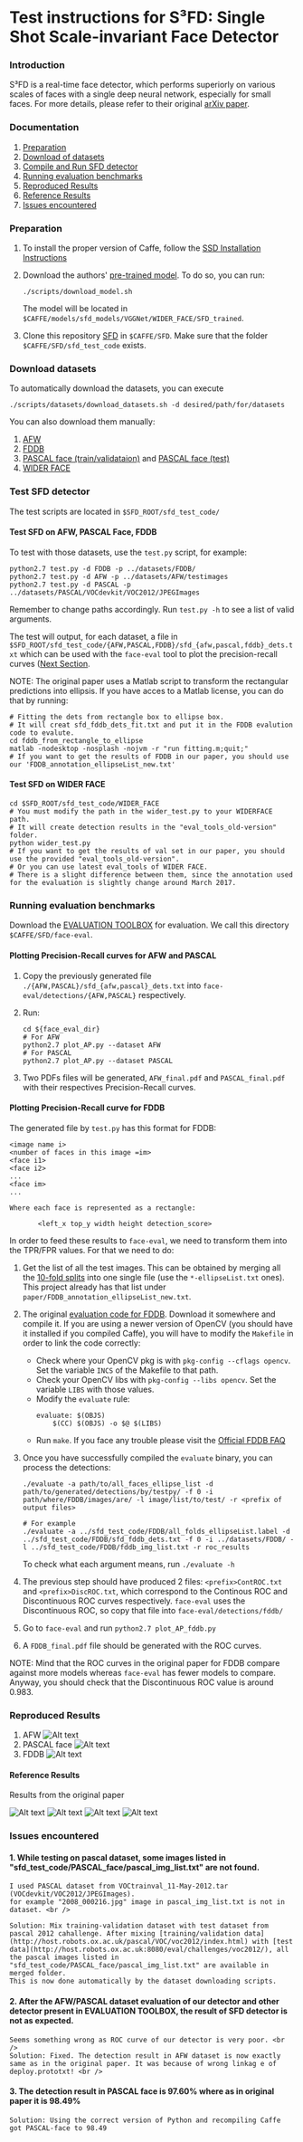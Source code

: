 # Test instructions for S³FD: Single Shot Scale-invariant Face Detector

### Introduction

S³FD is a real-time face detector, which performs superiorly on various scales of faces with a single deep neural network, especially for small faces. For more details, please refer to their original [arXiv paper](https://arxiv.org/abs/1708.05237).

### Documentation

1. [Preparation](#preparation)
2. [Download of datasets](#download-datasets)
3. [Compile and Run SFD detector](#test-sfd-detector)
4. [Running evaluation benchmarks](#running-evaluation-benchmark)
5. [Reproduced Results](#reproduced-results)
6. [Reference Results](#reference-results)
7. [Issues encountered](#issues-encountered)

### Preparation

1. To install the proper version of Caffe, follow the [SSD Installation Instructions](./SSD-install.md)

2. Download the authors' [pre-trained model](https://drive.google.com/open?id=1CboBIsjcDQ-FC1rMES6IjTl6sYQDoD6u). To do so, you can run:
    
    ```Shell
    ./scripts/download_model.sh
    ```

    The model will be located in `$CAFFE/models/sfd_models/VGGNet/WIDER_FACE/SFD_trained`.

3. Clone this repository [SFD](https://github.com/bonseyes/SFD) in `$CAFFE/SFD`. Make sure that the folder `$CAFFE/SFD/sfd_test_code` exists.

### Download datasets

To automatically download the datasets, you can execute

```Shell
./scripts/datasets/download_datasets.sh -d desired/path/for/datasets
```

You can also download them manually:
1. [AFW](http://www.ics.uci.edu/~xzhu/face/)
2. [FDDB](http://vis-www.cs.umass.edu/fddb/index.html)
3. [PASCAL face (train/validataion)](http://host.robots.ox.ac.uk/pascal/VOC/voc2012/index.html) and [PASCAL face (test)](http://host.robots.ox.ac.uk:8080/eval/challenges/voc2012/)
4. [WIDER FACE](http://mmlab.ie.cuhk.edu.hk/projects/WIDERFace/)

### Test SFD detector

The test scripts are located in `$SFD_ROOT/sfd_test_code/`

#### Test SFD on AFW, PASCAL Face, FDDB

To test with those datasets, use the `test.py` script, for example:

```
python2.7 test.py -d FDDB -p ../datasets/FDDB/
python2.7 test.py -d AFW -p ../datasets/AFW/testimages
python2.7 test.py -d PASCAL -p ../datasets/PASCAL/VOCdevkit/VOC2012/JPEGImages
```

Remember to change paths accordingly. Run `test.py -h` to see a list of valid arguments.

The test will output, for each dataset, a file in `$SFD_ROOT/sfd_test_code/{AFW,PASCAL,FDDB}/sfd_{afw,pascal,fddb}_dets.txt` which can be used with the `face-eval` tool to plot the precision-recall curves ([Next Section](#runningevaluationbenchmarks). 


NOTE: The original paper uses a Matlab script to transform the rectangular predictions into ellipsis. If you have acces to a Matlab license, you can do that by running:
```Shell
# Fitting the dets from rectangle box to ellipse box.
# It will creat sfd_fddb_dets_fit.txt and put it in the FDDB evalution code to evalute.
cd fddb_from_rectangle_to_ellipse
matlab -nodesktop -nosplash -nojvm -r "run fitting.m;quit;"
# If you want to get the results of FDDB in our paper, you should use our 'FDDB_annotation_ellipseList_new.txt'
  ```

#### Test SFD on WIDER FACE
```Shell
cd $SFD_ROOT/sfd_test_code/WIDER_FACE
# You must modify the path in the wider_test.py to your WIDERFACE path. 
# It will create detection results in the "eval_tools_old-version" folder.
python wider_test.py
# If you want to get the results of val set in our paper, you should use the provided "eval_tools_old-version". 
# Or you can use latest eval_tools of WIDER FACE.
# There is a slight difference between them, since the annotation used for the evaluation is slightly change around March 2017.
```

### Running evaluation benchmarks

Download the [EVALUATION TOOLBOX](https://bitbucket.org/marcopede/face-eval) for evaluation. We call this directory `$CAFFE/SFD/face-eval`.

#### Plotting Precision-Recall curves for AFW and PASCAL

1. Copy the previously generated file `./{AFW,PASCAL}/sfd_{afw,pascal}_dets.txt` into `face-eval/detections/{AFW,PASCAL}` respectively.

2. Run:

    ```
    cd ${face_eval_dir}
    # For AFW
    python2.7 plot_AP.py --dataset AFW
    # For PASCAL
    python2.7 plot_AP.py --dataset PASCAL 
    ```

3. Two PDFs files will be generated, `AFW_final.pdf` and `PASCAL_final.pdf` with their respectives Precision-Recall curves.

#### Plotting Precision-Recall curve for FDDB

The generated file by `test.py` has this format for FDDB:

```
<image name i>
<number of faces in this image =im>
<face i1>
<face i2>
...
<face im>
...

Where each face is represented as a rectangle:

       <left_x top_y width height detection_score> 
```

In order to feed these results to `face-eval`, we need to transform them into the TPR/FPR values. For that we need to do:

1. Get the list of all the test images. This can be obtained by merging all the [10-fold splits](http://vis-www.cs.umass.edu/fddb/FDDB-folds.tgz) into one single file (use the `*-ellipseList.txt` ones). This project already has that list under `paper/FDDB_annotation_ellipseList_new.txt`.

2. The original [evaluation code for FDDB](http://vis-www.cs.umass.edu/fddb/evaluation.tgz). Download it somewhere and compile it. If you are using a newer version of OpenCV (you should have it installed if you compiled Caffe), you will have to modify the `Makefile` in order to link the code correctly:

    - Check where your OpenCV pkg is with `pkg-config --cflags opencv`. Set the variable `INCS` of the Makefile to that path.
    - Check your OpenCV libs with `pkg-config --libs opencv`. Set the variable `LIBS` with those values.
    - Modify the `evaluate` rule: 
        ```
        evaluate: $(OBJS)
          	$(CC) $(OBJS) -o $@ $(LIBS)
        ```
    - Run `make`. If you face any trouble please visit the [Official FDDB FAQ](http://vis-www.cs.umass.edu/fddb/faq.html)

3. Once you have successfully compiled the `evaluate` binary, you can process the detections:

    ```
    ./evaluate -a path/to/all_faces_ellipse_list -d path/to/generated/detections/by/testpy/ -f 0 -i path/where/FDDB/images/are/ -l image/list/to/test/ -r <prefix of output files> 

    # For example
    ./evaluate -a ../sfd_test_code/FDDB/all_folds_ellipseList.label -d ../sfd_test_code/FDDB/sfd_fddb_dets.txt -f 0 -i ../datasets/FDDB/ -l ../sfd_test_code/FDDB/fddb_img_list.txt -r roc_results
    ```
   To check what each argument means, run `./evaluate -h`

4. The previous step should have produced 2 files: `<prefix>ContROC.txt` and `<prefix>DiscROC.txt`, which correspond to the Continous ROC and Discontinuous ROC curves respectively. `face-eval` uses the Discontinuous ROC, so copy that file into `face-eval/detections/fddb/`

5. Go to `face-eval` and run `python2.7 plot_AP_fddb.py`

6. A `FDDB_final.pdf` file should be generated with the ROC curves.

NOTE: Mind that the ROC curves in the original paper for FDDB compare against more models whereas `face-eval` has fewer models to compare. Anyway, you should check that the Discontinuous ROC value is around 0.983.

### Reproduced Results
1. AFW 
![Alt text](assets/AFW_eval.png)
2. PASCAL face
![Alt text](assets/PASCAL_eval.png)
3. FDDB
![Alt text](assets/FDDB_eval.png)

#### Reference Results
Results from the original paper

![Alt text](assets/AFW-PASCAL.JPG)
![Alt text](assets/FDDB.JPG)
![Alt text](assets/WIDER.JPG)
![Alt text](assets/Eval%20Table.JPG)

### Issues encountered

#### 1. While testing on pascal dataset, some images listed in "sfd_test_code/PASCAL_face/pascal_img_list.txt" are not found.
    I used PASCAL dataset from VOCtrainval_11-May-2012.tar (VOCdevkit/VOC2012/JPEGImages).
    for example "2008_000216.jpg" image in pascal_img_list.txt is not in dataset. <br />

    Solution: Mix training-validation dataset with test dataset from pascal 2012 cahallenge. After mixing [training/validation data](http://host.robots.ox.ac.uk/pascal/VOC/voc2012/index.html) with [test data](http://host.robots.ox.ac.uk:8080/eval/challenges/voc2012/), all the pascal images listed in "sfd_test_code/PASCAL_face/pascal_img_list.txt" are available in merged folder. 
    This is now done automatically by the dataset downloading scripts.

#### 2. After the AFW/PASCAL dataset evaluation of our detector and other detector present in EVALUATION TOOLBOX, the result of SFD detector is not as expected.
    Seems something wrong as ROC curve of our detector is very poor. <br />
    Solution: Fixed. The detection result in AFW dataset is now exactly same as in the original paper. It was because of wrong linkag e of deploy.prototxt! <br />

#### 3. The detection result in PASCAL face is 97.60% where as in original paper it is 98.49%
    Solution: Using the correct version of Python and recompiling Caffe got PASCAL-face to 98.49
